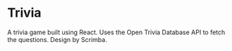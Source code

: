 # Trivia

A trivia game built using React. Uses the Open Trivia Database API to fetch the questions. Design by Scrimba.